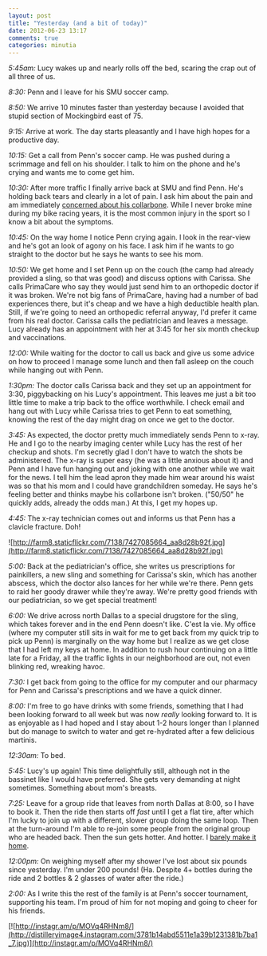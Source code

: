 ```yaml
---
layout: post
title: "Yesterday (and a bit of today)"
date: 2012-06-23 13:17
comments: true
categories: minutia
---
```


*5:45am:* Lucy wakes up and nearly rolls off the bed, scaring the crap out of all three of us. 

*8:30:* Penn and I leave for his SMU soccer camp.

*8:50:* We arrive 10 minutes faster than yesterday because I avoided that stupid section of Mockingbird east of 75. 

*9:15:* Arrive at work. The day starts pleasantly and I have high hopes for a productive day.

*10:15:* Get a call from Penn's soccer camp. He was pushed during a scrimmage and fell on his shoulder. I talk to him on the phone and he's crying and wants me to come get him.

*10:30:* After more traffic I finally arrive back at SMU and find Penn. He's holding back tears and clearly in a lot of pain. I ask him about the pain and am immediately [concerned about his collarbone](http://en.wikipedia.org/wiki/Clavicle_fracture). While I never broke mine during my bike racing years, it is the most common injury in the sport so I know a bit about the symptoms.

*10:45:* On the way home I notice Penn crying again. I look in the rear-view and he's got an look of agony on his face. I ask him if he wants to go straight to the doctor but he says he wants to see his mom.

*10:50:* We get home and I set Penn up on the couch (the camp had already provided a sling, so that was good) and discuss options with Carissa. She calls PrimaCare who say they would just send him to an orthopedic doctor if it was broken. We're not big fans of PrimaCare, having had a number of bad experiences there, but it's cheap and we have a high deductible health plan. Still, if we're going to need an orthopedic referral anyway, I'd prefer it came from his real doctor. Carissa calls the pediatrician and leaves a message. Lucy already has an appointment with her at 3:45 for her six month checkup and vaccinations.

*12:00:* While waiting for the doctor to call us back and give us some advice on how to proceed I manage some lunch and then fall asleep on the couch while hanging out with Penn.

*1:30pm:* The doctor calls Carissa back and they set up an appointment for 3:30, piggybacking on his Lucy's appointment. This leaves me just a bit too little time to make a trip back to the office worthwhile. I check email and hang out with Lucy while Carissa tries to get Penn to eat something, knowing the rest of the day might drag on once we get to the doctor.

*3:45:* As expected, the doctor pretty much immediately sends Penn to x-ray. He and I go to the nearby imaging center while Lucy has the rest of her checkup and shots. I'm secretly glad I don't have to watch the shots be administered. The x-ray is super easy (he was a little anxious about it) and Penn and I have fun hanging out and joking with one another while we wait for the news. I tell him the lead apron they made him wear around his waist was so that his mom and I could have grandchildren someday. He says he's feeling better and thinks maybe his collarbone isn't broken. ("50/50" he quickly adds, already the odds man.) At this, I get my hopes up.

*4:45:* The x-ray technician comes out and informs us that Penn has a clavicle fracture. Doh!

![http://farm8.staticflickr.com/7138/7427085664_aa8d28b92f.jpg](http://farm8.staticflickr.com/7138/7427085664_aa8d28b92f.jpg)

*5:00:* Back at the pediatrician's office, she writes us prescriptions for painkillers, a new sling and something for Carissa's skin, which has another abscess, which the doctor also lances for her while we're there. Penn gets to raid her goody drawer while they're away. We're pretty good friends with our pediatrician, so we get special treatment!

*6:00:* We drive across north Dallas to a special drugstore for the sling, which takes forever and in the end Penn doesn't like. C'est la vie. My office (where my computer still sits in wait for me to get back from my quick trip to pick up Penn) is marginally on the way home but I realize as we get close that I had left my keys at home. In addition to rush hour continuing on a little late for a Friday, all the traffic lights in our neighborhood are out, not even blinking red, wreaking havoc. 

*7:30:* I get back from going to the office for my computer and our pharmacy for Penn and Carissa's prescriptions and we have a quick dinner.

*8:00:* I'm free to go have drinks with some friends, something that I had been looking forward to all week but was now *really* looking forward to. It is as enjoyable as I had hoped and I stay about 1-2 hours longer than I planned but do manage to switch to water and get re-hydrated after a few delicious martinis. 

*12:30am:* To bed.

*5:45:* Lucy's up again! This time delightfully still, although not in the bassinet like I would have preferred. She gets very demanding at night sometimes. Something about mom's breasts.

*7:25:* Leave for a group ride that leaves from north Dallas at 8:00, so I have to book it. Then the ride then starts off *fast* until I get a flat tire, after which I'm lucky to join up with a different, slower group doing the same loop. Then at the turn-around I'm able to re-join some people from the original group who are headed back. Then the sun gets hotter. And hotter. I [barely make it home](http://app.strava.com/rides/11532138).

*12:00pm:* On weighing myself after my shower I've lost about six pounds since yesterday. I'm under 200 pounds! (Ha. Despite 4+ bottles during the ride and 2 bottles & 2 glasses of water after the ride.) 

*2:00:* As I write this the rest of the family is at Penn's soccer tournament, supporting his team. I'm proud of him for not moping and going to cheer for his friends.

[![http://instagr.am/p/MOVq4RHNm8/](http://distilleryimage4.instagram.com/3781b14abd5511e1a39b1231381b7ba1_7.jpg)](http://instagr.am/p/MOVq4RHNm8/)